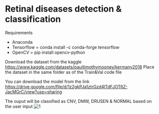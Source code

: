 # Retinal diseases detection & classification

Requirements
- Anaconda
- Tensorflow = conda install -c conda-forge tensorflow
- OpenCV = pip install opencv-python

Download the dataset from the kaggle
https://www.kaggle.com/datasets/paultimothymooney/kermany2018
Place the dataset in the same folder as of the Train&Val code file

You can download the model from the link
https://drive.google.com/file/d/1z2gkPJa1ztrGzd4lTdFJOT6Z-JacMGrC/view?usp=sharing

The ouput will be classified as CNV, DMW, DRUSEN & NORMAL based on the user input 
![1](https://user-images.githubusercontent.com/39665323/226118715-cb0b0c8b-7f26-49b6-adea-7afb2a28063b.png)
